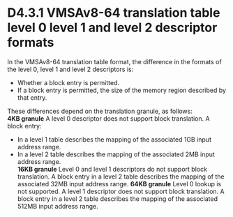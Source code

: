 # D4.3.1 VMSAv8-64 translation table level 0 level 1 and level 2 descriptor formats

In the VMSAv8-64 translation table format, the difference in the formats of the level 0, level 1 and level 2 descriptors is:
* Whether a block entry is permitted.
* If a block entry is permitted, the size of the memory region described by that entry.

These differences depend on the translation granule, as follows:  
**4KB granule** A level 0 descriptor does not support block translation.
A block entry:
* In a level 1 table describes the mapping of the associated 1GB input address range.
* In a level 2 table describes the mapping of the associated 2MB input address range.  
**16KB granule** Level 0 and level 1 descriptors do not support block translation.
A block entry in a level 2 table describes the mapping of the associated 32MB input address range.
**64KB granule** Level 0 lookup is not supported.
A level 1 descriptor does not support block translation.
A block entry in a level 2 table describes the mapping of the associated 512MB input address range.
